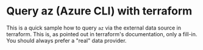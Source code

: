# Query az (Azure CLI) with terraform

This is a quick sample how to query `az` via the external data source in terraform. This is, as pointed out in terraform's documentation, only a fill-in. You should always prefer a "real" data provider. 

